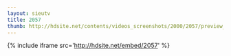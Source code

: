 ```yaml
---
layout: sieutv
title: 2057
thumb: http://hdsite.net/contents/videos_screenshots/2000/2057/preview_360p.mp4.jpg
---
```

{% include iframe src='http://hdsite.net/embed/2057' %}
 
